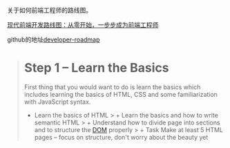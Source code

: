  关于如何前端工程师的路线图。

[现代前端开发路线图：从零开始，一步步成为前端工程师](http://36kr.com/p/5128487.html)

github的地址[developer-roadmap](https://github.com/kamranahmedse/developer-roadmap#fork-destination-box)

> # Step 1 – Learn the Basics
>
>First thing that you would want to do is learn the basics which includes learning the basics of HTML, CSS and some familiarization with JavaScript syntax.
>* Learn the basics of HTML
        > +  Learn the basics and how to write semantic HTML
        > + Understand how to divide page into sections and to structure the [DOM](http://www.w3school.com.cn/htmldom/index.asp) properly
        > + Task Make at least 5 HTML pages – focus on structure, don't worry about the beauty yet
